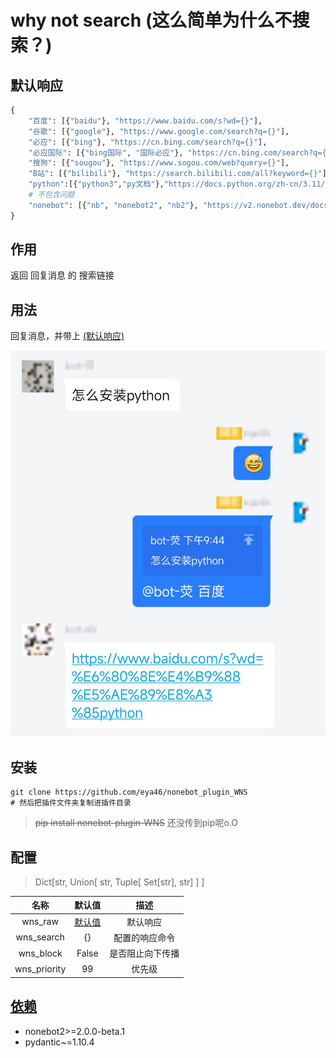 # why not search (这么简单为什么不搜索？)

## 默认响应

```python
{
    "百度": [{"baidu"}, "https://www.baidu.com/s?wd={}"],
    "谷歌": [{"google"}, "https://www.google.com/search?q={}"],
    "必应": [{"bing"}, "https://cn.bing.com/search?q={}"],
    "必应国际": [{"bing国际", "国际必应"}, "https://cn.bing.com/search?q={}&ensearch=1"],
    "搜狗": [{"sougou"}, "https://www.sogou.com/web?query={}"],
    "B站": [{"bilibili"}, "https://search.bilibili.com/all?keyword={}"],
    "python":[{"python3","py文档"},"https://docs.python.org/zh-cn/3.11/search.html?q={}"],
    # 不包含问题
    "nonebot": [{"nb", "nonebot2", "nb2"}, "https://v2.nonebot.dev/docs"]
}
```

## 作用

返回 回复消息 的 搜索链接

## 用法

回复消息，并带上 [(默认响应)](#默认响应)

![用法示例](show.jpg)

## 安装


```
git clone https://github.com/eya46/nonebot_plugin_WNS
# 然后把插件文件夹复制进插件目录
```
> ~~pip install nonebot-plugin-WNS~~
> 还没传到pip呢o.O

## 配置

> Dict[str, Union[
> str, Tuple[
> Set[str], str]
> ]
> ]

|      名称      |     默认值      |    描述    |
|:------------:|:------------:|:--------:|
|   wns_raw    | [默认值](#默认响应) |   默认响应   |
|  wns_search  |      {}      | 配置的响应命令  |
|  wns_block   |    False     | 是否阻止向下传播 |
| wns_priority |      99      |   优先级    |

## [依赖](requirements.txt)

* nonebot2>=2.0.0-beta.1
* pydantic~=1.10.4